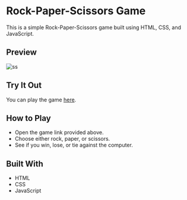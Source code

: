 # Rock-Paper-Scissors Game

This is a simple Rock-Paper-Scissors game built using HTML, CSS, and JavaScript.

## Preview

![ss](https://github.com/Saugataghosh24/Rock-Paper-Scissors/assets/135034312/a67ae6e4-7144-4f6e-903f-b269256ad6a8)

## Try It Out

You can play the game [here](https://example.com).

## How to Play

- Open the game link provided above.
- Choose either rock, paper, or scissors.
- See if you win, lose, or tie against the computer.

## Built With

- HTML
- CSS
- JavaScript
